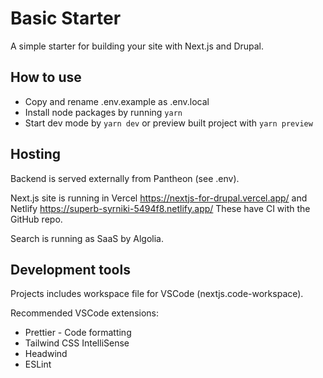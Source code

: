 # Basic Starter

A simple starter for building your site with Next.js and Drupal.

## How to use

- Copy and rename .env.example as .env.local
- Install node packages by running `yarn`
- Start dev mode by `yarn dev` or preview built project with `yarn preview`

## Hosting

Backend is served externally from Pantheon (see .env).

Next.js site is running in Vercel https://nextjs-for-drupal.vercel.app/ and Netlify https://superb-syrniki-5494f8.netlify.app/ These have CI with the GitHub repo.

Search is running as SaaS by Algolia.

## Development tools

Projects includes workspace file for VSCode (nextjs.code-workspace).

Recommended VSCode extensions:

- Prettier - Code formatting
- Tailwind CSS IntelliSense
- Headwind
- ESLint
